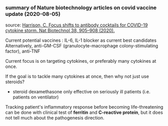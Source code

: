 ### summary of Nature biotechnology articles on covid vaccine update (2020-08-05)
source: [Harrison, C. Focus shifts to antibody cocktails for COVID-19 cytokine storm. Nat Biotechnol 38, 905–908 (2020).](https://doi.org/10.1038/s41587-020-0634-9)

Current potential vaccines : IL-6, IL-1 blocker as current best candidates
Alternatively, anti-GM-CSF (granulocyte-macrophage colony-stimulating factor), anti-TNF

Current focus is on targeting cytokines, or preferably many cytokines at once.

If the goal is to tackle many cytokines at once, then why not just use steroids?
- steroid dexamethasone only effective on seriously ill patients (i.e. patients on ventilator)

Tracking patient's inflammatory response before becoming life-threatening can be done with clinical test of **ferritin** and **C-reactive protein**,
but it does not tell much about the pathogenesis direction.

